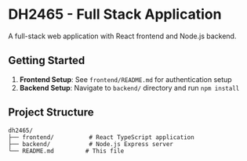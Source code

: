 # DH2465 - Full Stack Application

A full-stack web application with React frontend and Node.js backend.

## Getting Started

1. **Frontend Setup**: See `frontend/README.md` for authentication setup
2. **Backend Setup**: Navigate to `backend/` directory and run `npm install`

## Project Structure

```
dh2465/
├── frontend/          # React TypeScript application
├── backend/           # Node.js Express server
└── README.md         # This file
```